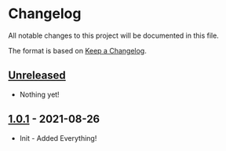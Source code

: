 # Changelog

All notable changes to this project will be documented in this file.

The format is based on [Keep a Changelog](https://keepachangelog.com/en/1.0.0/).

## [Unreleased]

- Nothing yet!

## [1.0.1] - 2021-08-26

- Init - Added Everything!

[Unreleased]: https://github.com/draschke/vsc-sap-hana-mta-dev-env-node12x/compare/v1.0.9...HEAD
<!-- [1.0.17]: https://github.com/draschke/vsc-sap-hana-mta-dev-env-node12x/compare/v1.0.16...v1.0.17
[1.0.6]: https://github.com/draschke/vsc-sap-hana-mta-dev-env-node12x/compare/v1.0.5...v1.0.6
[1.0.5]: https://github.com/draschke/vsc-sap-hana-mta-dev-env-node12x/compare/v1.0.4...v1.0.5
[1.0.4]: https://github.com/draschke/vsc-sap-hana-mta-dev-env-node12x/compare/v1.0.2...v1.0.4
[1.0.2]: https://github.com/draschke/vsc-sap-hana-mta-dev-env-node12x/compare/v1.0.1...v1.0.2 -->
[1.0.1]: https://github.com/draschke/vsc-sap-hana-mta-dev-env-node12x/compare/v1.0.0...v1.0.1
